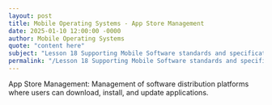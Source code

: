 ```yaml
---
layout: post
title: Mobile Operating Systems - App Store Management
date: 2025-01-10 12:00:00 -0000
author: Mobile Operating Systems
quote: "content here"
subject: "Lesson 18 Supporting Mobile Software standards and specifications"
permalink: "/Lesson 18 Supporting Mobile Software standards and specifications/Mobile Operating Systems/Mobile Operating Systems - App Store Management"
---
```


App Store Management: Management of software distribution platforms where users can download, install, and update applications.

